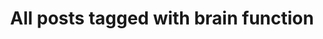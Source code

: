 ---
layout: tag
title: "All posts tagged with brain function"
permalink: /weblog/tags/brain-function/
taxonomy: brain function
---